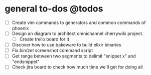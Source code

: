 # general to-dos @todos

- [ ] Create vim commands to generators and common commands of phoenix
- [ ] Design an diagram to architect omnichannel cherrywiki project.
	- [ ] Create trello board for it 
- [ ] Discover how to use bakeware to build elixir binaries
- [ ] Fix *bin/zet* screenshot command script
- [ ] Get range between two segments to delimit "snippet x" and "endsnippet"
- [ ] Check jira board to check how much time we'll get for doing all

